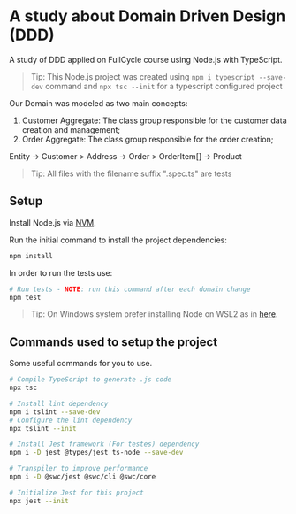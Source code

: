 # A study about Domain Driven Design (DDD)
A study of DDD applied on FullCycle course using Node.js with TypeScript.

> Tip: This Node.js project was created using `npm i typescript --save-dev` command and `npx tsc --init` for a typescript configured project

Our Domain was modeled as two main concepts:
1. Customer Aggregate: The class group responsible for the customer data creation and management;
2. Order Aggregate: The class group responsible for the order creation;

Entity
    -> Customer > Address
    -> Order > OrderItem[]
    -> Product

> Tip: All files with the filename suffix ".spec.ts" are tests

## Setup
Install Node.js via [NVM](https://github.com/nvm-sh/nvm).

Run the initial command to install the project dependencies:
```bash
npm install
```

In order to run the tests use:
```bash
# Run tests - NOTE: run this command after each domain change
npm test
```

> Tip: On Windows system prefer installing Node on WSL2 as in [here](https://learn.microsoft.com/en-us/windows/dev-environment/javascript/nodejs-on-wsl).

## Commands used to setup the project
Some useful commands for you to use.

```bash
# Compile TypeScript to generate .js code
npx tsc
```

```bash
# Install lint dependency
npm i tslint --save-dev
# Configure the lint dependency
npx tslint --init
```

```bash
# Install Jest framework (For testes) dependency
npm i -D jest @types/jest ts-node --save-dev
```

```bash
# Transpiler to improve performance
npm i -D @swc/jest @swc/cli @swc/core
```

```bash
# Initialize Jest for this project
npx jest --init
```